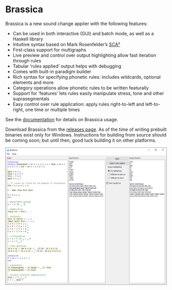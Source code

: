 # Brassica

Brassica is a new sound change applier with the following features:

- Can be used in both interactive (GUI) and batch mode, as well as a Haskell library
- Intuitive syntax based on Mark Rosenfelder’s [SCA²](https://www.zompist.com/sca2.html)
- First-class support for multigraphs
- Live preview and control over output highlighting allow fast iteration through rules
- Tabular ‘rules applied’ output helps with debugging
- Comes with built-in paradigm builder
- Rich syntax for specifying phonetic rules: includes wildcards, optional elements and more
- Category operations allow phonetic rules to be written featurally
- Support for ‘features’ lets rules easily manipulate stress, tone and other suprasegmentals
- Easy control over rule application: apply rules right-to-left and left-to-right, one time or multiple times

See the [documentation](./Documentation.md) for details on Brassica usage.

Download Brassica from the [releases page](https://github.com/bradrn/brassica/releases/latest).
As of the time of writing prebuilt binaries exist only for Windows.
Instructions for building from source should be coming soon;
  but until then, good luck building it on other platforms.

![Image of Brassica with some example sound changes](./gui-interface-example.png)
